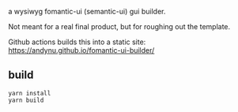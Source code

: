 a wysiwyg fomantic-ui (semantic-ui) gui builder.

Not meant for a real final product, but for roughing out the template.

Github actions builds this into a static site: https://andynu.github.io/fomantic-ui-builder/

## build

```
yarn install
yarn build
```
